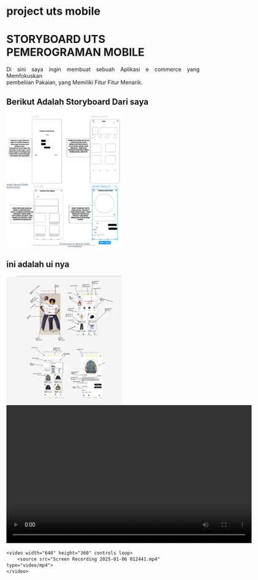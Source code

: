 # project uts mobile
<h1>STORYBOARD UTS PEMEROGRAMAN MOBILE</h1>
<p align="justify">
    Di sini saya ingin membuat sebuah Aplikasi e commerce yang Memfokuskan <br> pembeliian Pakaian, yang Memiliki Fitur Fitur Menarik.
</p>
<h2> Berikut Adalah Storyboard Dari saya</h2>
<img src="Screenshot 2024-11-06 003130.png" width="300" height="auto" title="Dari page Ke satu Samapai KE 4">

<h2> ini adalah ui nya</h2>
<img src="Screenshot 2025-01-06 013052.png" width="300" height="auto" title="Dari page Ke satu Samapai KE 4">



<!DOCTYPE html>
<html lang="id">
<head>
    <meta charset="UTF-8">
    <meta name="viewport" content="width=device-width, initial-scale=1.0">
    <title>Showcase project mobile</title>
</head>
<body>
    <video width="640" height="360" controls loop>
        <source src="Screen Recording 2025-01-06 012609.mp4" type="video/mp4">
    </video>

    <video width="640" height="360" controls loop>
        <source src="Screen Recording 2025-01-06 012441.mp4" type="video/mp4">
    </video>
</body>
</html>
